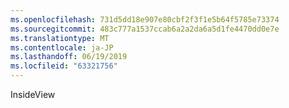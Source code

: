 ```yaml
---
ms.openlocfilehash: 731d5dd18e907e80cbf2f3f1e5b64f5785e73374
ms.sourcegitcommit: 483c777a1537ccab6a2a2da6a5d1fe4470dd0e7e
ms.translationtype: MT
ms.contentlocale: ja-JP
ms.lasthandoff: 06/19/2019
ms.locfileid: "63321756"
---
```

InsideView